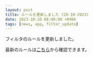 ```yaml
---
layout: post
title: ルールを更新しました (28-10-2023)
date: 2023-10-28 08:00:00 +0900
tags: [news, app, filter_update]
---
```


フィルタのルールを更新しました。

最新のルールは[こちら](https://github.com/kittytail/BlockerRules)から確認できます。
